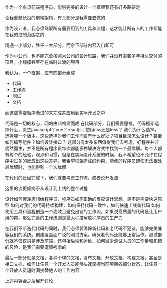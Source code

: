 作为一个水货前端程序员，能够完美的设计一个框架我还有好多路要走

让我重整长投的前端架构，有几部分是我需要去做的

作为设计者，我必须驾驭所有需要用到的工具和流程，这才能让所有人的工作都能在我的控制范围之内

精通一小部分，胜任一大部分，而余下部分内容入门即可

作为小公司，也不能完全按照大公司的设计思路，我们并没有需要多年持久交付的项目，小规模甚至存在临时过渡的项目

我认为，一个框架，应有四部分组成

- 代码
- 工作流
- 测试
- 文档

而这些需要循序渐进的来完成并应用到实际开发之中

代码是一切的核心，网站由此构建而成
在代码部分，我们需要思考，代码框架选择什么，原生javascript？vue？reactjs？使用css还是less？
我们为什么选择，选择哪一个版本，这些选择对我们工作而言有什么好处？项目目录怎么设计？甚至如何编写组件？如何设计接口？
这部分有太多东西值得我们去考虑，好程序并非偶然而生，并不是所有程序员每次都能多种解决方式中找到一个最优解。每个人都有每个的经验，观点和习惯，但是在实际设计系统的时候，我不希望也不允许在程序中过多的反应出这些差异，我希望框架造成的约束，能使的程序员即使无法相处最优解时，也能得到一个次优解

在代码的已经完成下，我们就要考虑工作流，或者说开发流

这里的流更倾向于从设计到上线的整个过程

设计如何传递思想给程序员，程序员如何正确的反应设计思想，是不是需要快速原型
如何对我们的代码持续构建，如何保持代码一致性，如何快速上线新代码
如何使用工具和流程创造一个高效且避免出错的工作流。如果说高质量的代码是让用户用的爽，那么完善的工作流则是最大程度解放程序员的生产力

在我们不断迭代代码的同时，我们必须要确保新代码和老代码不犯错，能够完美兼容我们的系统。创建覆盖面广泛的测试方案，确保老代码还能够正常运作。测试部分就不仅仅只是涉及前端，还包括后端和运维，如何减少测试人员的工作量和犯错的风险，是我们需要谨慎考虑的

最后一部分就是文档，各种个样的文档，发布文档、开放文档、构建文档，甚至是接口文档，如何让任意一个开发人员能够快速掌握当前项目各部分状态，让任意一个开放人员短时间接替他人的工作内容

上述内容会之后展开讨论

